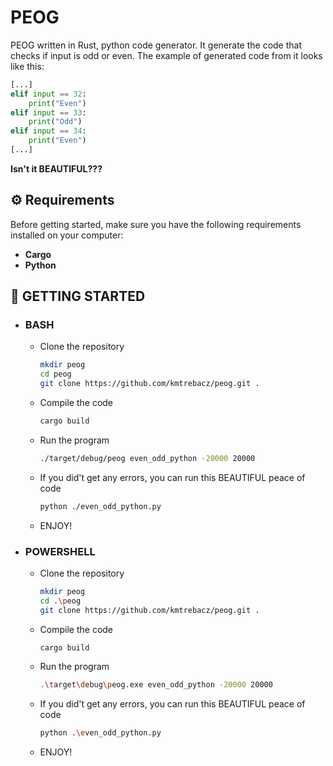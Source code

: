 PEOG
====

PEOG written in Rust, python code generator. It generate the code that checks if input is odd or even. The example of generated code from it looks like this:
```python
[...]
elif input == 32:
	print("Even")
elif input == 33:
	print("Odd")
elif input == 34:
	print("Even")
[...]
```
**Isn't it BEAUTIFUL???**


## ⚙️ Requirements
Before getting started, make sure you have the following requirements installed on your computer:
- **Cargo**
- **Python**

## 🚀 GETTING STARTED
- ### BASH
    - Clone the repository

        ```bash
        mkdir peog
        cd peog
        git clone https://github.com/kmtrebacz/peog.git .
        ```

    - Compile the code

        ```bash
        cargo build
        ```

    - Run the program

        ```bash
        ./target/debug/peog even_odd_python -20000 20000
        ```

    - If you did't get any errors, you can run this BEAUTIFUL peace of code

        ```bash
        python ./even_odd_python.py
        ```
		
    - ENJOY!


- ### POWERSHELL
    - Clone the repository

        ```bash
        mkdir peog
        cd .\peog
        git clone https://github.com/kmtrebacz/peog.git .
        ```

    - Compile the code

        ```bash
        cargo build
        ```

    - Run the program

        ```bash
        .\target\debug\peog.exe even_odd_python -20000 20000
        ```

    - If you did't get any errors, you can run this BEAUTIFUL peace of code

        ```bash
        python .\even_odd_python.py
        ```
	
    - ENJOY!
